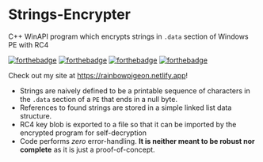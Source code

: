 # Strings-Encrypter
C++ WinAPI program which encrypts strings in `.data` section of Windows PE with RC4


[![forthebadge](https://forthebadge.com/images/badges/made-with-c.svg)](https://forthebadge.com)
[![forthebadge](https://forthebadge.com/images/badges/it-works-why.svg)](https://forthebadge.com)
[![forthebadge](https://forthebadge.com/images/badges/0-percent-optimized.svg)](https://forthebadge.com)
[![forthebadge](https://forthebadge.com/images/badges/gluten-free.svg)](https://forthebadge.com)

Check out my site at https://rainbowpigeon.netlify.app!

- Strings are naively defined to be a printable sequence of characters in the `.data` section of a `PE` that ends in a null byte.
- References to found strings are stored in a simple linked list data structure.
- RC4 key blob is exported to a file so that it can be imported by the encrypted program for self-decryption
- Code performs _zero_ error-handling. **It is neither meant to be robust nor complete** as it is just a proof-of-concept.
